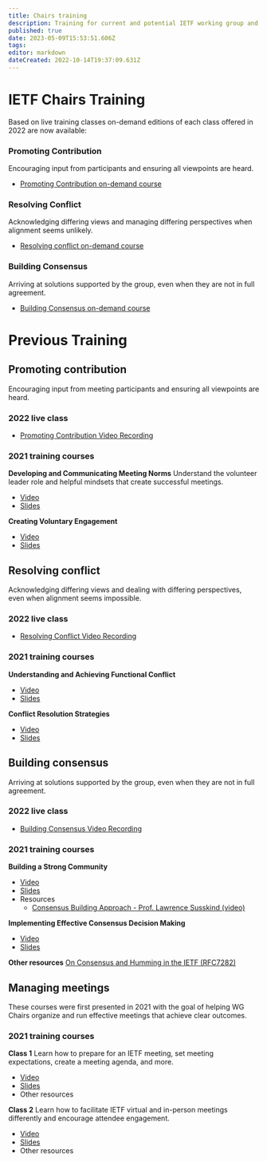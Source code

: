 ```yaml
---
title: Chairs training
description: Training for current and potential IETF working group and IRTF research group chairs and leadership
published: true
date: 2023-05-09T15:53:51.606Z
tags: 
editor: markdown
dateCreated: 2022-10-14T19:37:09.631Z
---
```


# IETF Chairs Training

Based on live training classes on-demand editions of each class offered in 2022 are now available:

### Promoting Contribution
Encouraging input from participants and ensuring all viewpoints are heard.
+ [Promoting Contribution on-demand course](https://youtube.com/playlist?list=PLC86T-6ZTP5iTiMKBfWp_X7Gxd7FuIQc1) 

### Resolving Conflict
Acknowledging differing views and managing differing perspectives when alignment seems unlikely.
+ [Resolving conflict on-demand course](https://youtube.com/playlist?list=PLC86T-6ZTP5hAKaL-3tprs5hplKgnulGE)

### Building Consensus
Arriving at solutions supported by the group, even when they are not in full agreement.
+ [Building Consensus on-demand course](https://youtube.com/playlist?list=PLC86T-6ZTP5jkLJomiSm4Qjn-TsPw782z)

# Previous Training

## Promoting contribution
Encouraging input from meeting participants and ensuring all viewpoints are heard.

### 2022 live class
+ [Promoting Contribution Video Recording](https://youtu.be/9ddD6ltSdqg)

### 2021 training courses
**Developing and Communicating Meeting Norms**
Understand the volunteer leader role and helpful mindsets that create successful meetings.
+ [Video](https://youtu.be/2ApFp4Ny1qY)
+ [Slides](https://drive.google.com/file/d/1UkCqchO5oHz15xIzrKHF2Wd9-b3P-mI5/view?usp=sharing)

**Creating Voluntary Engagement**
+ [Video](https://youtu.be/vpK6EZ1RLhY)
+ [Slides](https://drive.google.com/file/d/10ydghtWb3L6LPQP0qDiz4Af0UKt329jL/view?usp=sharing)

## Resolving conflict
Acknowledging differing views and dealing with differing  perspectives, even when alignment seems impossible.

### 2022 live class
+ [Resolving Conflict Video Recording](https://youtu.be/JY81vbrBk1Q)

### 2021 training courses
**Understanding and Achieving Functional Conflict**
+ [Video](https://youtu.be/j7oX5qWIyPk)
+ [Slides](https://drive.google.com/file/d/14KFkHuMk8zCQUztzjTdVCP_5LSYgjGqP/view?usp=sharing)

**Conflict Resolution Strategies**
+ [Video](https://youtu.be/dt-tC287Hh4)
+ [Slides](https://drive.google.com/open?id=16A7mlbem69-2LqU5wiixi0cLFosJ_hS5&authuser=chrisgloede%40gmail.com&usp=drive_fs)

## Building consensus
Arriving at solutions supported by the group, even when they are not in full agreement.

### 2022 live class
+ [Building Consensus Video Recording](https://youtu.be/mN6SBrX9KjI)

### 2021 training courses
**Building a Strong Community**
+ [Video](https://youtu.be/N4gfFgdRIQA)
+ [Slides](https://drive.google.com/file/d/1-U9s5dTiCy07ueh4wdVF-mKUNbte04NN/view?usp=sharing)
+ Resources
	+ [Consensus Building Approach - Prof. Lawrence Susskind (video)](https://youtu.be/NTjEqek1D5E)

**Implementing  Effective Consensus Decision Making**
+ [Video](https://youtu.be/vpK6EZ1RLhY?t=120)
+ [Slides](https://drive.google.com/file/d/10EEWLSDoqKe-Y85XK0p6kgGhsnTQchP6/view?usp=sharing)

**Other resources**
[On Consensus and Humming in the IETF (RFC7282)](https://www.rfc-editor.org/rfc/rfc7282.html)

## Managing meetings
These courses were first presented in 2021 with the goal of helping WG Chairs organize and run effective meetings that achieve clear outcomes.

### 2021 training courses
**Class 1**
Learn how to prepare for an IETF meeting, set meeting expectations, create a meeting agenda, and more.
+ [Video](https://youtu.be/xMCF4aI1b2k)
+ [Slides](https://drive.google.com/open?id=1TdypL5qbTzQPZPRpsTo--7CibhoNlLId)
+ Other resources

**Class 2**
Learn how to facilitate IETF virtual and in-person meetings differently and encourage attendee engagement.
+ [Video](https://youtu.be/p1FxGxmoZXM)
+ [Slides](https://drive.google.com/open?id=1crVfe4n17mQ7Q5AsCrdcUZDzdLmJ1Sop)
+ Other resources